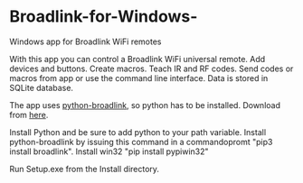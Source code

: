 # Broadlink-for-Windows-
Windows app for Broadlink WiFi remotes

With this app you can control a Broadlink WiFi universal remote. Add devices and buttons. Create macros. 
Teach IR and RF codes. Send codes or macros from app or use the command line interface. Data is stored in SQLite database.

The app uses [python-broadlink](https://github.com/mjg59/python-broadlink), so python has to be installed. Download from [here](https://www.python.org/downloads/).

Install Python and be sure to add python to your path variable. Install python-broadlink by issuing this command in a commandopromt "pip3 install broadlink".
Install win32 "pip install pypiwin32"

Run Setup.exe from the Install directory.

